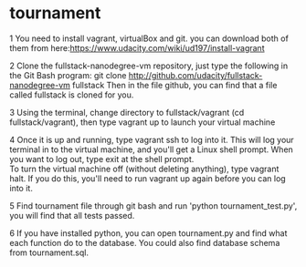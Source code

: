 # tournament
1 You need to install vagrant, virtualBox and git.
you can download both of them from here:https://www.udacity.com/wiki/ud197/install-vagrant

2 Clone the fullstack-nanodegree-vm repository, just type the following in the Git Bash program:
git clone http://github.com/udacity/fullstack-nanodegree-vm fullstack
Then in the file github, you can find that a file called fullstack is cloned for you.

3 Using the terminal, change directory to fullstack/vagrant (cd fullstack/vagrant), 
then type vagrant up to launch your virtual machine

4 Once it is up and running, type vagrant ssh to log into it. This will log your terminal in to the virtual machine, 
and you'll get a Linux shell prompt. When you want to log out, type exit at the shell prompt.  
To turn the virtual machine off (without deleting anything), type vagrant halt. If you do this, 
you'll need to run vagrant up again before you can log into it.

5 Find tournament file through git bash and run 'python tournament_test.py', you will find that all tests passed.

6 If you have installed python, you can open tournament.py and find what each function do to the database.
You could also find database schema from tournament.sql.
